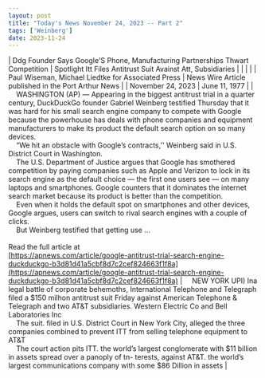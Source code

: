 ```yaml
---
layout: post
title: "Today's News November 24, 2023 -- Part 2"
tags: ['Weinberg']
date: 2023-11-24
---
```


| Ddg Founder Says Google'S Phone, Manufacturing Partnerships Thwart Competition | Spotlight   Itt Files Antitrust Suit Avainst Att, Subsidiaries  |
|  |  |
| Paul Wiseman, Michael Liedtke for Associated Press | News Wire Article published in the Port Arthur News |
| November 24, 2023 | June 11, 1977 |
| &nbsp;&nbsp;&nbsp;&nbsp;WASHINGTON (AP) — Appearing in the biggest antitrust trial in a quarter century, DuckDuckGo founder Gabriel Weinberg testified Thursday that it was hard for his small search engine company to compete with Google because the powerhouse has deals with phone companies and equipment manufacturers to make its product the default search option on so many devices.<br>&nbsp;&nbsp;&nbsp;&nbsp;“We hit an obstacle with Google’s contracts,’' Weinberg said in U.S. District Court in Washington.<br>&nbsp;&nbsp;&nbsp;&nbsp;The U.S. Department of Justice argues that Google has smothered competition by paying companies such as Apple and Verizon to lock in its search engine as the default choice — the first one users see — on many laptops and smartphones. Google counters that it dominates the internet search market because its product is better than the competition.<br>&nbsp;&nbsp;&nbsp;&nbsp;Even when it holds the default spot on smartphones and other devices, Google argues, users can switch to rival search engines with a couple of clicks.<br>&nbsp;&nbsp;&nbsp;&nbsp;But Weinberg testified that getting use ...<br><br>Read the full article at<br>[https://apnews.com/article/google-antitrust-trial-search-engine-duckduckgo-b3d81d41a5cbf8d7c2cef824663f1f8a](https://apnews.com/article/google-antitrust-trial-search-engine-duckduckgo-b3d81d41a5cbf8d7c2cef824663f1f8a) | &nbsp;&nbsp;&nbsp;&nbsp;NEW YORK  UPI)   Ina legal battle of corporate behemoths, International Telephone and Telegraph filed a $150 milhon antitrust suit Friday against American Telephone & Telegraph and two AT&T subsidiaries. Western Electric Co and Bell Laboratories Inc<br>&nbsp;&nbsp;&nbsp;&nbsp;The suit. filed in U.S. District Court in New York City, alleged the three companies combined to prevent ITT from selling telephone equipment to AT&T<br>&nbsp;&nbsp;&nbsp;&nbsp;The court action pits ITT. the world’s largest conglomerate with $11 billion in assets spread over a panoply of tn- terests, against AT&T. the world’s largest communications company with some $86 Dillion in assets  |